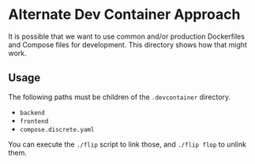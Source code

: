 # Alternate Dev Container Approach

It is possible that we want to use common and/or production Dockerfiles and Compose
files for development. This directory shows how that might work.

## Usage

The following paths must be children of the `.devcontainer` directory.

- `backend`
- `frontend`
- `compose.discrete.yaml`

You can execute the `./flip` script to link those, and `./flip flop` to unlink them.
